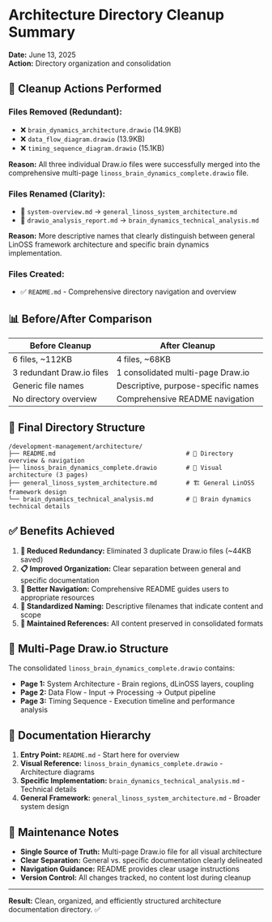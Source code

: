 # Architecture Directory Cleanup Summary

**Date:** June 13, 2025  
**Action:** Directory organization and consolidation

## 🧹 **Cleanup Actions Performed**

### **Files Removed (Redundant):**
- ❌ `brain_dynamics_architecture.drawio` (14.9KB)
- ❌ `data_flow_diagram.drawio` (13.9KB) 
- ❌ `timing_sequence_diagram.drawio` (15.1KB)

**Reason:** All three individual Draw.io files were successfully merged into the comprehensive multi-page `linoss_brain_dynamics_complete.drawio` file.

### **Files Renamed (Clarity):**
- 📝 `system-overview.md` → `general_linoss_system_architecture.md`
- 📝 `drawio_analysis_report.md` → `brain_dynamics_technical_analysis.md`

**Reason:** More descriptive names that clearly distinguish between general LinOSS framework architecture and specific brain dynamics implementation.

### **Files Created:**
- ✅ `README.md` - Comprehensive directory navigation and overview

## 📊 **Before/After Comparison**

| **Before Cleanup**        | **After Cleanup**                   |
| ------------------------- | ----------------------------------- |
| 6 files, ~112KB           | 4 files, ~68KB                      |
| 3 redundant Draw.io files | 1 consolidated multi-page Draw.io   |
| Generic file names        | Descriptive, purpose-specific names |
| No directory overview     | Comprehensive README navigation     |

## 📁 **Final Directory Structure**

```
/development-management/architecture/
├── README.md                                    # 📖 Directory overview & navigation
├── linoss_brain_dynamics_complete.drawio        # 🎨 Visual architecture (3 pages)
├── general_linoss_system_architecture.md        # 🏗️ General LinOSS framework design  
└── brain_dynamics_technical_analysis.md         # 🔬 Brain dynamics technical details
```

## ✅ **Benefits Achieved**

1. **🎯 Reduced Redundancy:** Eliminated 3 duplicate Draw.io files (~44KB saved)
2. **📋 Improved Organization:** Clear separation between general and specific documentation
3. **🧭 Better Navigation:** Comprehensive README guides users to appropriate resources
4. **📏 Standardized Naming:** Descriptive filenames that indicate content and scope
5. **🔗 Maintained References:** All content preserved in consolidated formats

## 🎨 **Multi-Page Draw.io Structure**

The consolidated `linoss_brain_dynamics_complete.drawio` contains:

- **Page 1:** System Architecture - Brain regions, dLinOSS layers, coupling
- **Page 2:** Data Flow - Input → Processing → Output pipeline  
- **Page 3:** Timing Sequence - Execution timeline and performance analysis

## 📖 **Documentation Hierarchy**

1. **Entry Point:** `README.md` - Start here for overview
2. **Visual Reference:** `linoss_brain_dynamics_complete.drawio` - Architecture diagrams
3. **Specific Implementation:** `brain_dynamics_technical_analysis.md` - Technical details
4. **General Framework:** `general_linoss_system_architecture.md` - Broader system design

## 🎯 **Maintenance Notes**

- **Single Source of Truth:** Multi-page Draw.io file for all visual architecture
- **Clear Separation:** General vs. specific documentation clearly delineated
- **Navigation Guidance:** README provides clear usage instructions
- **Version Control:** All changes tracked, no content lost during cleanup

---

**Result:** Clean, organized, and efficiently structured architecture documentation directory. ✅
